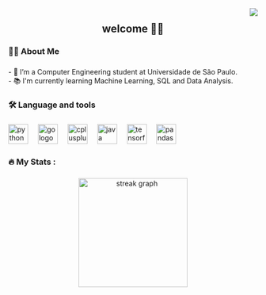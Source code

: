 <img align="right" src="https://visitor-badge.laobi.icu/badge?page_id=vtpaiva.vtpaiva&right_color=yellow"  />

###

<h2 align="center">welcome 👋🤓</h2>

###

<h3 align="left">👩‍💻  About Me</h3>

###

<p align="left">- 🔭 I’m a Computer Engineering student at Universidade de São Paulo.<br>- 📚 I'm currently learning Machine Learning, SQL and Data Analysis.</p>

###

<h3 align="left">🛠 Language and tools</h3>

###

<div align="left">
  <img src="https://cdn.jsdelivr.net/gh/devicons/devicon/icons/python/python-original.svg" height="40" alt="python logo"  />
  <img width="12" />
  <img src="https://cdn.jsdelivr.net/gh/devicons/devicon/icons/go/go-original-wordmark.svg" height="40" alt="go logo"  />
  <img width="12" />
  <img src="https://cdn.jsdelivr.net/gh/devicons/devicon/icons/cplusplus/cplusplus-original.svg" height="40" alt="cplusplus logo"  />
  <img width="12" />
  <img src="https://cdn.jsdelivr.net/gh/devicons/devicon/icons/java/java-original.svg" height="40" alt="java logo"  />
  <img width="12" />
  <img src="https://cdn.jsdelivr.net/gh/devicons/devicon/icons/tensorflow/tensorflow-original.svg" height="40" alt="tensorflow logo"  />
  <img width="12" />
  <img src="https://cdn.jsdelivr.net/gh/devicons/devicon/icons/pandas/pandas-original.svg" height="40" alt="pandas logo"  />
</div>

###

<h3 align="left">🔥   My Stats :</h3>

###

<div align="center">
  <img src="https://streak-stats.demolab.com?user=vtpaiva&locale=en&mode=daily&theme=dark&hide_border=false&border_radius=5&order=3" height="220" alt="streak graph"  />
</div>

###
